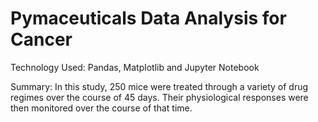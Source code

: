 # Pymaceuticals Data Analysis for Cancer

Technology Used: Pandas, Matplotlib and Jupyter Notebook

Summary: In this study, 250 mice were treated through a variety of drug regimes over the course of 45 days. Their physiological responses were then monitored over the course of that time. 
